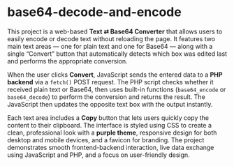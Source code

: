 # base64-decode-and-encode
This project is a web-based **Text ⇄ Base64 Converter** that allows users to easily encode or decode text without reloading the page. It features two main text areas — one for plain text and one for Base64 — along with a single “Convert” button that automatically detects which box was edited last and performs the appropriate conversion.

When the user clicks **Convert**, JavaScript sends the entered data to a **PHP backend** via a `fetch()` POST request. The PHP script checks whether it received plain text or Base64, then uses built-in functions (`base64_encode` or `base64_decode`) to perform the conversion and returns the result. The JavaScript then updates the opposite text box with the output instantly.

Each text area includes a **Copy** button that lets users quickly copy the content to their clipboard. The interface is styled using CSS to create a clean, professional look with a **purple theme**, responsive design for both desktop and mobile devices, and a favicon for branding. The project demonstrates smooth frontend-backend interaction, live data exchange using JavaScript and PHP, and a focus on user-friendly design.

